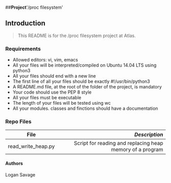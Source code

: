 ##**Project**'/proc filesystem'

## Introduction
> This README is for the /proc filesystem project at Atlas.

### Requirements
- Allowed editors: vi, vim, emacs
- All your files will be interpreted/compiled on Ubuntu 14.04 LTS using python3
- All your files should end with a new line
- The first line of all your files should be exactly #!/usr/bin/python3
- A README.md file, at the root of the folder of the project, is mandatory
- Your code should use the PEP 8 style
- All your files must be executable
- The length of your files will be tested using wc
- All your modules. classes and finctions should have a documentation

### Repo Files
| **File** | *__Description__* |
|----------|----------------:|
|read_write_heap.py| Script for reading and replacing heap memory of a program|

#### Authors
Logan Savage